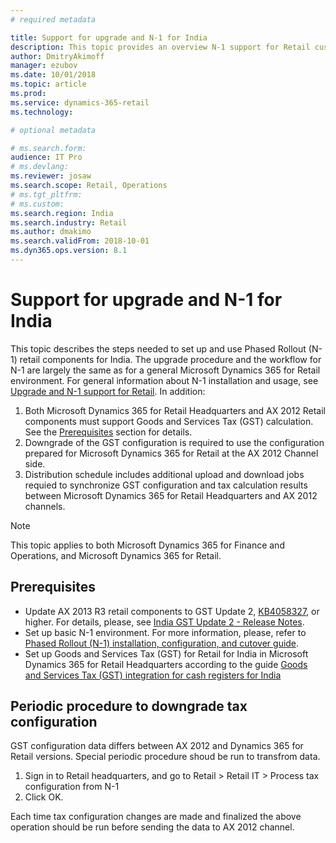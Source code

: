 ```yaml
---
# required metadata

title: Support for upgrade and N-1 for India
description: This topic provides an overview N-1 support for Retail customers in India
author: DmitryAkimoff 
manager: ezubov
ms.date: 10/01/2018
ms.topic: article
ms.prod: 
ms.service: dynamics-365-retail
ms.technology: 

# optional metadata

# ms.search.form: 
audience: IT Pro
# ms.devlang: 
ms.reviewer: josaw
ms.search.scope: Retail, Operations
# ms.tgt_pltfrm: 
# ms.custom: 
ms.search.region: India
ms.search.industry: Retail
ms.author: dmakimo
ms.search.validFrom: 2018-10-01
ms.dyn365.ops.version: 8.1
---
```

# Support for upgrade and N-1 for India

This topic describes the steps needed to set up and use Phased Rollout (N-1) retail components for India. The upgrade procedure and the workflow for N-1 are largely the same as for a general Microsoft Dynamics 365 for Retail environment. For general information about N-1 installation and usage, see [Upgrade and N-1 support for Retail](../dev-itpro/overview-upgrade-n-minus1.md). In addition:

1. Both Microsoft Dynamics 365 for Retail Headquarters and AX 2012 Retail components must support Goods and Services Tax (GST) calculation. See the [Prerequisites](#prerequisites) section for details.
2. Downgrade of the GST configuration is required to use the configuration prepared for Microsoft Dynamics 365 for Retail at the AX 2012 Channel side.
3. Distribution schedule includes additional upload and download jobs requied to synchronize GST configuration and tax calculation results between Microsoft Dynamics 365 for Retail Headquarters and AX 2012 channels.

> [!NOTE]
> This topic applies to both Microsoft Dynamics 365 for Finance and Operations, and Microsoft Dynamics 365 for Retail.

## Prerequisites

- Update AX 2013 R3 retail components to GST Update 2, [KB4058327](https://fix.lcs.dynamics.com/Issue/Details?kb=4058327&bugId=3898178&qc=acbe1a0b3f5d9240d56a94a633fa69fbfe4be0cf98587fd05a7807e082210a12), or higher. For details, please, see [India GST Update 2 - Release Notes](https://mbs.microsoft.com/Files/customer/AX/Downloads/Taxupdates/Release-Note-India-GST-Update-2.pdf).
- Set up basic N-1 environment. For more information, please, refer to [Phased Rollout (N-1) installation, configuration, and cutover guide](../dev-itpro/n-1-installation-configuration.md).
- Set up Goods and Services Tax (GST) for Retail for India in Microsoft Dynamics 365 for Retail Headquarters according to the guide [Goods and Services Tax (GST) integration for cash registers for India](./apac-ind-cash-registers.md)

## Periodic procedure to downgrade tax configuration

GST configuration data differs between AX 2012 and Dynamics 365 for Retail versions. Special periodic procedure shoud be run to transfrom data. 

1. Sign in to Retail headquarters, and go to Retail \> Retail IT \> Process tax configuration from N-1
2. Click OK.

Each time tax configuration changes are made and finalized the above operation should be run before sending the data to AX 2012 channel.